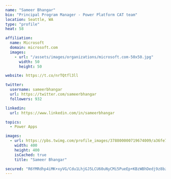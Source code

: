 ```yaml
---
name: "Sameer Bhangar"
bio: "Principal Program Manager - Power Platform CAT team"
location: Seattle, WA
type: "profile"
heat: 58

affiliation:
  name: Microsoft
  domain: microsoft.com
  images:
    - url: "/assets/images/organizations/microsoft.com-50x50.jpg"
      width: 50
      height: 50

website: https://t.co/nrTQtfl3ll

twitter:
  username: sameerbhangar
  url: https://twitter.com/sameerbhangar
  followers: 932

linkedin:
  url: https://www.linkedin.com/in/sameerbhangar

topics:
  - Power Apps

images:
  - url: https://pbs.twimg.com/profile_images/378800000719674009/a36fe7ddfab1778b76e5793772e43798_400x400.jpeg
    width: 400
    height: 400
    isCached: true
    title: "Sameer Bhangar"

secured: "R6YMRdhp4iMK+xyVG/Cdu1LhjGJ5LCU60uNyCMi5PueEp+KBzWBhDedj9z8bzU8kOzX5XjesFi1oJYJOhr61rtagKPog2OzRiPuS2vLbBuNGYrXKr/EAVyjKhGXV6gdKXBjLah2j0x3zj+nXllnsEWeFYN2vvab8IS7A6VVQr4HBW+bp0PnpTN1IpoZgOhZCytHItSO34ws4LOGZ9a3tMi/qGDhJ0dBdZDhZOlkE/DoSY6mc6OSSWuP0a59SvJQ6K78oG1tfJryyKwz1KvqmEBMK6tqnz1ugrMtZAxHCXGEkXvEzcBIEojEtfCxW0eIOOuj0ggWQhHSaJpvdkwBzZR7W5Z98txN3lomhDu2MTGqBIwWvA5oQGSSMrwhjM2f0Z9X7D48p4RvXmW47C198yQ==;tz1Kvqtsk4wLuq1qeYf0Yg=="
---
```


